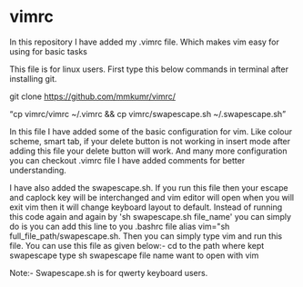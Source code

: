 # vimrc


In this repository I have added my .vimrc file. Which makes vim easy for using for basic tasks

This file is for linux users. First type this below commands in terminal after installing git.

git clone https://github.com/mmkumr/vimrc/

<q>cp vimrc/vimrc ~/.vimrc && cp vimrc/swapescape.sh ~/.swapescape.sh</q>

In this file I have added some of the basic configuration for vim. Like colour scheme, smart tab, if your delete button is not working in insert mode after adding this file your delete button will work. And many more configuration you can checkout .vimrc file I have added comments for better understanding.

I have also added the swapescape.sh. If you run this file then your escape and caplock key will be interchanged and vim editor will open when you will exit vim then it will change keyboard layout to default. Instead of running this code again and again by 'sh swapescape.sh file_name' you can simply do is you can add this line to you .bashrc file alias vim="sh full_file_path/swapescape.sh. Then you can simply type vim and run this file. You can use this file as given below:- cd to the path where kept swapescape type sh swapescape file name want to open with vim

Note:- Swapescape.sh is for qwerty keyboard users.
